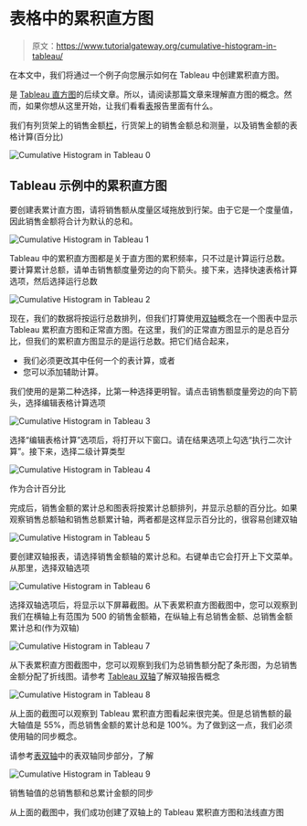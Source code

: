 # 表格中的累积直方图

> 原文：<https://www.tutorialgateway.org/cumulative-histogram-in-tableau/>

在本文中，我们将通过一个例子向您展示如何在 Tableau 中创建累积直方图。

是 [Tableau 直方图](https://www.tutorialgateway.org/tableau-histogram/)的后续文章。所以，请阅读那篇文章来理解直方图的概念。然而，如果你想从这里开始，让我们看看[表](https://www.tutorialgateway.org/tableau/)报告里面有什么。

我们有列货架上的销售金额[栏](https://www.tutorialgateway.org/tableau-bins/)，行货架上的销售金额总和测量，以及销售金额的表格计算(百分比)

![Cumulative Histogram in Tableau 0](img/3dc8510e79b71ea36bc20bfe8b87e8e5.png)

## Tableau 示例中的累积直方图

要创建表累计直方图，请将销售额从度量区域拖放到行架。由于它是一个度量值，因此销售金额将合计为默认的总和。

![Cumulative Histogram in Tableau 1](img/d875f59f5e8fd89e8cb252b4b3c56726.png)

Tableau 中的累积直方图都是关于直方图的累积频率，只不过是计算运行总数。要计算累计总额，请单击销售额度量旁边的向下箭头。接下来，选择快速表格计算选项，然后选择运行总数

![Cumulative Histogram in Tableau 2](img/92abb771c555b1f3a574f344cb1a9235.png)

现在，我们的数据将按运行总数排列，但我们打算使用[双轴](https://www.tutorialgateway.org/tableau-dual-axis/)概念在一个图表中显示 Tableau 累积直方图和正常直方图。在这里，我们的正常直方图显示的是总百分比，但我们的累积直方图显示的是运行总数。把它们结合起来，

*   我们必须更改其中任何一个的表计算，或者
*   您可以添加辅助计算。

我们使用的是第二种选择，比第一种选择更明智。请点击销售额度量旁边的向下箭头，选择编辑表格计算选项

![Cumulative Histogram in Tableau 3](img/57afa87779ea5a53a5405ce36e15c464.png)

选择“编辑表格计算”选项后，将打开以下窗口。请在结果选项上勾选“执行二次计算”。接下来，选择二级计算类型

![Cumulative Histogram in Tableau 4](img/595852fe6cb29463ed7fc551d31956a0.png)

作为合计百分比

完成后，销售金额的累计总和图表将按累计总额排列，并显示总额的百分比。如果观察销售总额轴和销售总额累计轴，两者都是这样显示百分比的，很容易创建双轴

![Cumulative Histogram in Tableau 5](img/beb12ba98d635730957df66bb0d11d68.png)

要创建双轴报表，请选择销售金额轴的累计总和。右键单击它会打开上下文菜单。从那里，选择双轴选项

![Cumulative Histogram in Tableau 6](img/b81277b35dd28ba9a3fd6207b63fa373.png)

选择双轴选项后，将显示以下屏幕截图。从下表累积直方图截图中，您可以观察到我们在横轴上有范围为 500 的销售金额箱，在纵轴上有总销售金额、总销售金额累计总和(作为双轴)

![Cumulative Histogram in Tableau 7](img/5fe2158feb55576d19a3fe31910dc5d6.png)

从下表累积直方图截图中，您可以观察到我们为总销售额分配了条形图，为总销售金额分配了折线图。请参考 [Tableau 双轴](https://www.tutorialgateway.org/tableau-dual-axis/)了解双轴报告概念

![Cumulative Histogram in Tableau 8](img/bcd845a235377710d25e716614b0d6a2.png)

从上面的截图可以观察到 Tableau 累积直方图看起来很完美。但是总销售额的最大轴值是 55%，而总销售金额的累计总和是 100%。为了做到这一点，我们必须使用轴的同步概念。

请参考[表双轴](https://www.tutorialgateway.org/tableau-dual-axis/)中的表双轴同步部分，了解

![Cumulative Histogram in Tableau 9](img/a644a0f8a8f4ff05c9e000a5abbac41e.png)

销售轴值的总销售额和总累计金额的同步

从上面的截图中，我们成功创建了双轴上的 Tableau 累积直方图和法线直方图